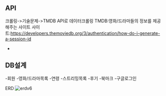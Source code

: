 API
-
크롤링->기술문제->TMDB API로 데이터크롤링
TMDB:영화/드라마들의 정보를 제공해주는 사이트
사이트:https://developers.themoviedb.org/3/authentication/how-do-i-generate-a-session-id

-
DB설계
-
 -회원
 -영화/드라마목록
 -연령
 -스트리밍목록
 -후기
 -북마크
 -구글로그인

ERD
![erdv6](https://user-images.githubusercontent.com/118873482/204701646-95e23096-7597-40f9-a860-c8c733e295fe.PNG)


